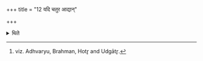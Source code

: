 +++
title = "12 यदि चतुर आद्यान्"

+++

<details><summary>थिते</summary>

12. If he selects only four then he should choose the first of each of the four[^1] groups.   


[^1]: viz. Adhvaryu, Brahman, Hotr̥ and Udgātr̥.
</details>
